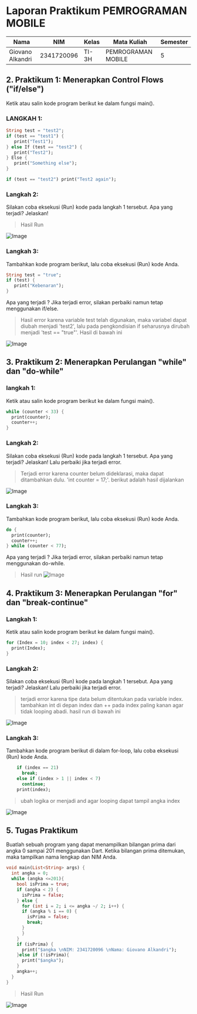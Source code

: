 # Laporan Praktikum PEMROGRAMAN MOBILE

| Nama      | NIM      | Kelas      | Mata Kuliah | Semester |
|-----------|----------|------------|-------------|----------|
| Giovano Alkandri | 2341720096| TI-3H| PEMROGRAMAN MOBILE    | 5        |

## 2. Praktikum 1: Menerapkan Control Flows ("if/else")
Ketik atau salin kode program berikut ke dalam fungsi main().
### LANGKAH 1:
~~~Dart
String test = "test2";
if (test == "test1") {
   print("Test1");
} else If (test == "test2") {
   print("Test2");
} Else {
   print("Something else");
}

if (test == "test2") print("Test2 again");
~~~

### Langkah 2:
Silakan coba eksekusi (Run) kode pada langkah 1 tersebut. Apa yang terjadi? Jelaskan!

>Hasil Run

![Image](/w3/img/image.png)

### Langkah 3:
Tambahkan kode program berikut, lalu coba eksekusi (Run) kode Anda.

~~~Dart
String test = "true";
if (test) {
   print("Kebenaran");
}
~~~

Apa yang terjadi ? Jika terjadi error, silakan perbaiki namun tetap menggunakan if/else.

>Hasil error karena variable test telah digunakan, maka variabel dapat diubah menjadi 'test2', lalu pada pengkondisian if seharusnya dirubah menjadi 'test == "true"'. Hasil di bawah ini

![Image](/w3/img/image2.png)


## 3. Praktikum 2: Menerapkan Perulangan "while" dan "do-while"
### langkah 1:

Ketik atau salin kode program berikut ke dalam fungsi main().

~~~Dart
while (counter < 33) {
  print(counter);
  counter++;
}
~~~

### Langkah 2:
Silakan coba eksekusi (Run) kode pada langkah 1 tersebut. Apa yang terjadi? Jelaskan! Lalu perbaiki jika terjadi error.

>Terjadi error karena counter belum dideklarasi, maka dapat ditambahkan dulu. 'int counter = 17;'. berikut adalah hasil dijalankan

![Image](/w3/img/image3.png)

### Langkah 3:

Tambahkan kode program berikut, lalu coba eksekusi (Run) kode Anda.

~~~Dart
do {
  print(counter);
  counter++;
} while (counter < 77);
~~~

Apa yang terjadi ? Jika terjadi error, silakan perbaiki namun tetap menggunakan do-while.

>Hasil run
![Image](/w3/img/image4.png)

## 4. Praktikum 3: Menerapkan Perulangan "for" dan "break-continue"

### Langkah 1:
Ketik atau salin kode program berikut ke dalam fungsi main().

~~~Dart
for (Index = 10; index < 27; index) {
  print(Index);
}
~~~

### Langkah 2:
Silakan coba eksekusi (Run) kode pada langkah 1 tersebut. Apa yang terjadi? Jelaskan! Lalu perbaiki jika terjadi error.

>terjadi error karena tipe data belum ditentukan pada variable index. tambahkan int di depan index dan ++ pada index paling kanan agar tidak looping abadi. hasil run di bawah ini


![Image](/w3/img/image5.png)

### Langkah 3:
Tambahkan kode program berikut di dalam for-loop, lalu coba eksekusi (Run) kode Anda.
~~~dart
    if (index == 21)
      break;
    else if (index > 1 || index < 7)
      continue;
    print(index);
~~~

>ubah logika or menjadi and agar looping dapat tampil angka index

![Image](/w3/img/image6.png)

## 5. Tugas Praktikum

Buatlah sebuah program yang dapat menampilkan bilangan prima dari angka 0 sampai 201 menggunakan Dart. Ketika bilangan prima ditemukan, maka tampilkan nama lengkap dan NIM Anda.

~~~Dart
void main(List<String> args) {
  int angka = 0;
  while (angka <=201){
    bool isPrima = true;
    if (angka < 2) {
      isPrima = false;
    } else {
      for (int i = 2; i <= angka ~/ 2; i++) {
      if (angka % i == 0) {
        isPrima = false;
        break;
      }
      }
    }
    if (isPrima) {
      print("$angka \nNIM: 2341720096 \nNama: Giovano Alkandri");
    }else if (!isPrima){
      print("$angka");
    }
    angka++;
  }
}
~~~

>Hasil Run

![Image](/w3/img/image7.png)

